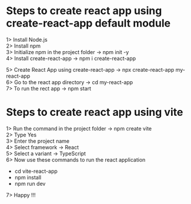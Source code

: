 # Steps to create react app using create-react-app default module

1> Install Node.js <br>
2> Install npm <br>
3> Initialize npm in the project folder -> npm init -y <br>
4> Install create-react-app -> npm i create-react-app <br>

5> Create React App using create-react-app -> npx create-react-app my-react-app <br>
6> Go to the react app directory -> cd my-react-app <br>
7> To run the rect app -> npm start <br>

# Steps to create react app using vite

1> Run the command in the project folder -> npm create vite <br>
2> Type Yes <br>
3> Enter the project name <br>
4> Select framework -> React <br>
5> Select a variant -> TypeScript <br>
6> Now use these commands to run the react application <br>

<ul>
  <li>cd vite-react-app</li>
  <li>npm install</li>
  <li>npm run dev</li>
</ul>
7> Happy !!!